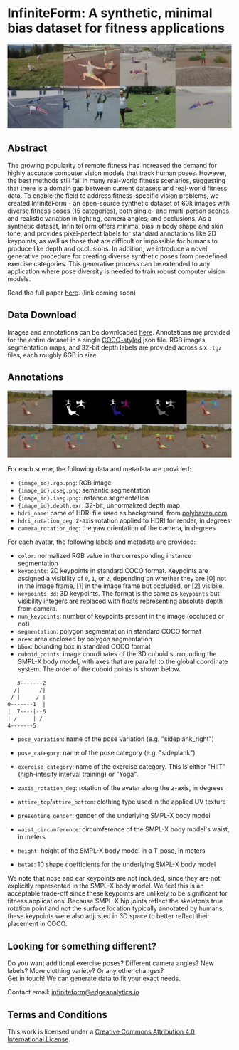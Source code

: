 # InfiniteForm: A synthetic, minimal bias dataset for fitness applications

![InfintiteForm Examples](./images/fig1.png)

## Abstract 
The growing popularity of remote fitness has increased the demand for highly accurate computer vision models that track human poses. However, the best methods still fail in many real-world fitness scenarios, suggesting that there is a domain gap between current datasets and real-world fitness data. To enable the field to address fitness-specific vision problems, we created InfiniteForm - an open-source synthetic dataset of 60k images with diverse fitness poses (15 categories), both single- and multi-person scenes, and realistic variation in lighting, camera angles, and occlusions. As a synthetic dataset, InfiniteForm offers minimal bias in body shape and skin tone, and provides pixel-perfect labels for standard annotations like 2D keypoints, as well as those that are difficult or impossible for humans to produce like depth and occlusions. In addition, we introduce a novel generative procedure for creating diverse synthetic poses from predefined exercise categories. This generative process can be extended to any application where pose diversity is needed to train robust computer vision models.

Read the full paper [here](#). (link coming soon)


## Data Download

Images and annotations can be downloaded [here](https://edgeanalytics.us7.list-manage.com/subscribe/post?u=a3101fc4281281b0ade96228e&id=a05ce1fa99). Annotations are provided for the entire dataset in a single [COCO-styled](https://cocodataset.org/#home) json file. RGB images, segmentation maps, and 32-bit depth labels are provided across six `.tgz` files, each roughly 6GB in size.

## Annotations

![InfintiteForm Labels](./images/fig2.png)

For each scene, the following data and metadata are provided:

* `{image_id}.rgb.png`: RGB image
* `{image_id}.cseg.png`: semantic segmentation
* `{image_id}.iseg.png`: instance segmentation
* `{image_id}.depth.exr`: 32-bit, unnormalized depth map
* `hdri_name`: name of HDRI file used as background, from [polyhaven.com](https://www.polyhaven.com)
* `hdri_rotation_deg`: z-axis rotation applied to HDRI for render, in degrees
* `camera_rotation_deg`: the yaw orientation of the camera, in degrees

For each avatar, the following labels and metadata are provided:

* `color`: normalized RGB value in the corresponding instance segmentation
* `keypoints`: 2D keypoints in standard COCO format. Keypoints are assigned a visibility of `0`, `1`, or `2`, depending on whether they are [0] not in the image frame, [1] in the image frame but occluded, or [2] visibile.
* `keypoints_3d`: 3D keypoints. The format is the same as `keypoints` but visibility integers are replaced with floats representing absolute depth from camera.
* `num_keypoints`: number of keypoints present in the image (occluded or not)
* `segmentation`: polygon segmentation in standard COCO format
* `area`: area enclosed by polygon segmentation
* `bbox`: bounding box in standard COCO format
* `cuboid_points`: image coordinates of the 3D cuboid surrounding the SMPL-X body model, with axes that are parallel to the global coordinate system. The order of the cuboid points is shown below.

```
   3-------2
  /|      /|
 / |     / |
0-------1  |
|  7----|--6
| /     | /
4-------5
```

* `pose_variation`: name of the pose variation (e.g. "sideplank_right")
* `pose_category`: name of the pose category (e.g. "sideplank")
* `exercise_category`: name of the exercise category. This is either "HIIT" (high-intesity interval training) or "Yoga".

* `zaxis_rotation_deg`: rotation of the avatar along the z-axis, in degrees
* `attire_top`/`attire_bottom`: clothing type used in the applied UV texture
* `presenting_gender`: gender of the underlying SMPL-X body model
* `waist_circumference`: circumference of the SMPL-X body model's waist, in meters
* `height`: height of the SMPL-X body model in a T-pose, in meters
* `betas`: 10 shape coefficients for the underlying SMPL-X body model

We note that nose and ear keypoints are not included, since they are not explicitly represented in the SMPL-X body model. We feel this is an acceptable trade-off since these keypoints are unlikely to be significant for fitness applications. Because SMPL-X hip joints reflect the skeleton’s true rotation point and not the surface location typically annotated by humans, these keypoints were also adjusted in 3D space to better reflect their placement in COCO. 

## Looking for something different? 
Do you want additional exercise poses? Different camera angles? New labels? More clothing variety? Or any other changes?   
Get in touch! We can generate data to fit your exact needs. 

Contact email: [infiniteform@edgeanalytics.io](mailto:infiniteform@edgeanalytics.io)


## Terms and Conditions

This work is licensed under a
[Creative Commons Attribution 4.0 International License](http://creativecommons.org/licenses/by/4.0/).
